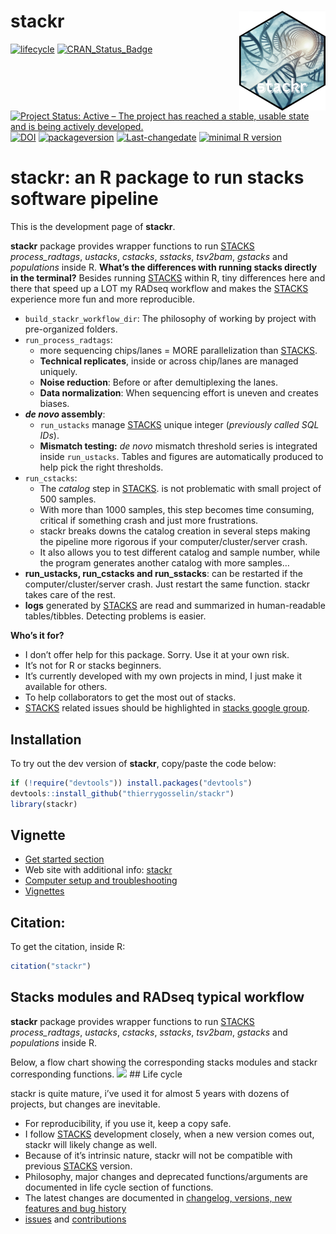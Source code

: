 
# stackr <img src="man/figures/logo.png" align="right" height="160" alt="" />

<!-- badges: start -->

[![lifecycle](https://img.shields.io/badge/lifecycle-experimental-orange.svg)](https://tidyverse.org/lifecycle/#experimental)
[![CRAN_Status_Badge](http://www.r-pkg.org/badges/version/stackr)](http://cran.r-project.org/package=stackr)
[![Project Status: Active – The project has reached a stable, usable
state and is being actively
developed.](http://www.repostatus.org/badges/latest/active.svg)](http://www.repostatus.org/#active)
[![DOI](https://zenodo.org/badge/14548/thierrygosselin/stackr.svg)](https://zenodo.org/badge/latestdoi/14548/thierrygosselin/stackr)
[![packageversion](https://img.shields.io/badge/Package%20version-2.2.2-orange.svg)](commits/master)
[![Last-changedate](https://img.shields.io/badge/last%20change-2025--04--02-brightgreen.svg)](/commits/master)
[![minimal R
version](https://img.shields.io/badge/R%3E%3D-3.4.0-6666ff.svg)](https://cran.r-project.org/)
<!-- badges: end -->

# stackr: an R package to run stacks software pipeline

This is the development page of **stackr**.

**stackr** package provides wrapper functions to run
[STACKS](http://catchenlab.life.illinois.edu/stacks/) *process_radtags*,
*ustacks*, *cstacks*, *sstacks*, *tsv2bam*, *gstacks* and *populations*
inside R. **What’s the differences with running stacks directly in the
terminal?** Besides running
[STACKS](http://catchenlab.life.illinois.edu/stacks/) within R, tiny
differences here and there that speed up a LOT my RADseq workflow and
makes the [STACKS](http://catchenlab.life.illinois.edu/stacks/)
experience more fun and more reproducible.

- `build_stackr_workflow_dir`: The philosophy of working by project with
  pre-organized folders.
- `run_process_radtags`:
  - more sequencing chips/lanes = MORE parallelization than
    [STACKS](http://catchenlab.life.illinois.edu/stacks/).
  - **Technical replicates**, inside or across chip/lanes are managed
    uniquely.
  - **Noise reduction**: Before or after demultiplexing the lanes.
  - **Data normalization**: When sequencing effort is uneven and creates
    biases.
- ***de novo* assembly**:
  - `run_ustacks` manage
    [STACKS](http://catchenlab.life.illinois.edu/stacks/) unique integer
    (*previously called SQL IDs*).
  - **Mismatch testing:** *de novo* mismatch threshold series is
    integrated inside `run_ustacks`. Tables and figures are
    automatically produced to help pick the right thresholds.
- `run_cstacks`:
  - The *catalog* step in
    [STACKS](http://catchenlab.life.illinois.edu/stacks/). is not
    problematic with small project of 500 samples.
  - With more than 1000 samples, this step becomes time consuming,
    critical if something crash and just more frustrations.
  - stackr breaks downs the catalog creation in several steps making the
    pipeline more rigorous if your computer/cluster/server crash.
  - It also allows you to test different catalog and sample number,
    while the program generates another catalog with more samples…
- **run_ustacks, run_cstacks and run_sstacks**: can be restarted if the
  computer/cluster/server crash. Just restart the same function. stackr
  takes care of the rest.
- **logs** generated by
  [STACKS](http://catchenlab.life.illinois.edu/stacks/) are read and
  summarized in human-readable tables/tibbles. Detecting problems is
  easier.

**Who’s it for?**

- I don’t offer help for this package. Sorry. Use it at your own risk.
- It’s not for R or stacks beginners.
- It’s currently developed with my own projects in mind, I just make it
  available for others.
- To help collaborators to get the most out of stacks.
- [STACKS](http://catchenlab.life.illinois.edu/stacks/) related issues
  should be highlighted in [stacks google
  group](https://groups.google.com/forum/?fromgroups#!forum/stacks-users).

## Installation

To try out the dev version of **stackr**, copy/paste the code below:

``` r
if (!require("devtools")) install.packages("devtools")
devtools::install_github("thierrygosselin/stackr")
library(stackr)
```

## Vignette

- [Get started
  section](http://thierrygosselin.github.io/stackr/articles/stackr.html)
- Web site with additional info:
  [stackr](http://thierrygosselin.github.io/stackr/)
- [Computer setup and
  troubleshooting](https://thierrygosselin.github.io/radiator/articles/rad_genomics_computer_setup.html)
- [Vignettes](https://thierrygosselin.github.io/radiator/articles/index.html)

## Citation:

To get the citation, inside R:

``` r
citation("stackr")
```

## Stacks modules and RADseq typical workflow

**stackr** package provides wrapper functions to run
[STACKS](http://catchenlab.life.illinois.edu/stacks/) *process_radtags*,
*ustacks*, *cstacks*, *sstacks*, *tsv2bam*, *gstacks* and *populations*
inside R.

Below, a flow chart showing the corresponding stacks modules and stackr
corresponding functions. ![](vignettes/stackr_workflow.png) \## Life
cycle

stackr is quite mature, i’ve used it for almost 5 years with dozens of
projects, but changes are inevitable.

- For reproducibility, if you use it, keep a copy safe.
- I follow [STACKS](http://catchenlab.life.illinois.edu/stacks/)
  development closely, when a new version comes out, stackr will likely
  change as well.
- Because of it’s intrinsic nature, stackr will not be compatible with
  previous [STACKS](http://catchenlab.life.illinois.edu/stacks/)
  version.
- Philosophy, major changes and deprecated functions/arguments are
  documented in life cycle section of functions.
- The latest changes are documented in [changelog, versions, new
  features and bug
  history](http://thierrygosselin.github.io/stackr/news/index.html)
- [issues](https://github.com/thierrygosselin/stackr/issues/new/choose)
  and
  [contributions](https://github.com/thierrygosselin/stackr/issues/new/choose)
